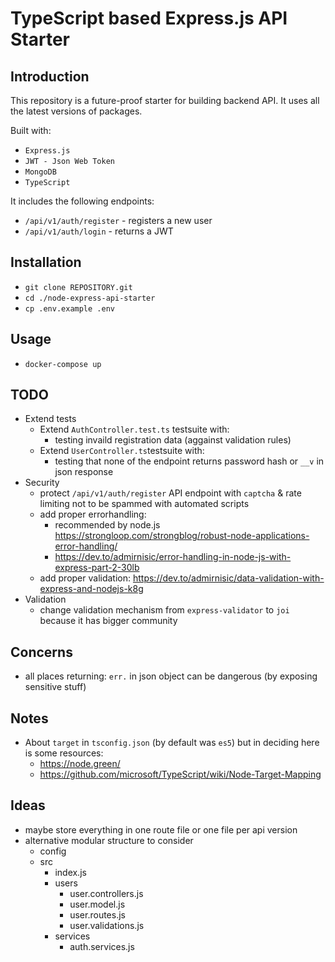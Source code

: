 # TypeScript based Express.js API Starter

## Introduction
This repository is a future-proof starter for building backend API. It uses all the latest versions of packages.

Built with:
- `Express.js`
- `JWT - Json Web Token`
- `MongoDB`
- `TypeScript`

It includes the following endpoints:
- `/api/v1/auth/register` - registers a new user
- `/api/v1/auth/login` - returns a JWT

## Installation
- `git clone REPOSITORY.git`
- `cd ./node-express-api-starter`
- `cp .env.example .env`

## Usage
- `docker-compose up`

## TODO
- Extend tests
    - Extend `AuthController.test.ts` testsuite with: 
        - testing invaild registration data (aggainst validation rules)
    - Extend `UserController.ts`testsuite with:
        - testing that none of the endpoint returns password hash or `__v` in json response
- Security
    - protect `/api/v1/auth/register` API endpoint with `captcha` & rate limiting not to be spammed with automated scripts
    - add proper errorhandling: 
        - recommended by node.js https://strongloop.com/strongblog/robust-node-applications-error-handling/
        - https://dev.to/admirnisic/error-handling-in-node-js-with-express-part-2-30lb
    - add proper validation: https://dev.to/admirnisic/data-validation-with-express-and-nodejs-k8g
- Validation
    - change validation mechanism from `express-validator` to `joi` because it has bigger community

## Concerns
- all places returning: `err.` in json object can be dangerous (by exposing sensitive stuff)

## Notes
- About `target` in `tsconfig.json` (by default was `es5`) but in deciding here is some resources:
    - https://node.green/
    - https://github.com/microsoft/TypeScript/wiki/Node-Target-Mapping

## Ideas
- maybe store everything in one route file or one file per api version
- alternative modular structure to consider
    - config
    - src
        - index.js
        - users
            - user.controllers.js
            - user.model.js
            - user.routes.js
            - user.validations.js
        - services
            - auth.services.js
